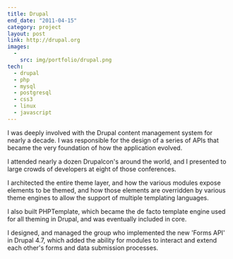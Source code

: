 ```yaml
---
title: Drupal
end_date: "2011-04-15"
category: project
layout: post
link: http://drupal.org
images:
  - 
    src: img/portfolio/drupal.png
tech:
  - drupal
  - php
  - mysql
  - postgresql
  - css3
  - linux
  - javascript
---
```


I was deeply involved with the Drupal content management system for nearly a decade. I was responsible for the design of a series of APIs that became the very foundation of how the application evolved.

I attended nearly a dozen Drupalcon's around the world, and I presented to large crowds of developers at eight of those conferences.

<!--more-->

I architected the entire theme layer, and how the various modules expose elements to be themed, and how those elements are overridden by various theme engines to allow the support of multiple templating languages.

I also built PHPTemplate, which became the de facto template engine used for all theming in Drupal, and was eventually included in core.

I designed, and managed the group who implemented the new 'Forms API' in Drupal 4.7, which added the ability for modules to interact and extend each other's forms and data submission processes. 

